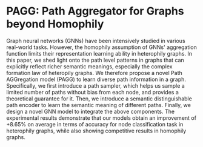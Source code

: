 # PAGG: Path Aggregator for Graphs beyond Homophily

Graph neural networks (GNNs) have been intensively studied in various real-world tasks. However, the homophily assumption of GNNs' aggregation function limits their representation learning ability in heterophily graphs.
In this paper, we shed light onto the path level patterns in graphs that can explicitly reflect richer semantic meanings, especially the complex formation law of heteropily graphs.
We therefore propose a novel Path AGGregation model (PAGG) to learn diverse path information in a graph. Specifically, we first introduce a path sampler, which helps us sample a limited number of paths without bias from each node, and provides a theoretical guarantee for it. Then, we introduce a semantic distinguishable path encoder to learn the semantic meaning of different paths. Finally, we design a novel GNN model to integrate the above components.
The experimental results demonstrate that our models obtain an improvement of +8.65\% on average in terms of accuracy for node classification task in heterophily graphs, while also showing competitive results in homophily graphs.


